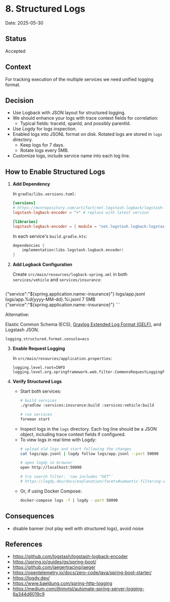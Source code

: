 # 8. Structured Logs

Date: 2025-05-30

## Status

Accepted

## Context

For tracking execution of the multiple services we need unified logging format. 

## Decision

- Use Logback with JSON layout for structured logging.
- We should enhance your logs with trace context fields for correlation:
    - Typical fields: traceId, spanId, and possibly parentId.
- Use Logdy for logs inspection.
- Enabled logs into JSONL format on disk. Rotated logs are stored in `logs` directory. 
  - Keep logs for 7 days.
  - Rotate logs every 5MB.
- Customize logs, include service name into each log line.

## How to Enable Structured Logs

1. **Add Dependency**
   
   In `gradle/libs.versions.toml`:
   ```toml
   [versions]
   # https://mvnrepository.com/artifact/net.logstash.logback/logstash-logback-encoder
   logstash-logback-encoder = "+" # replace with latest version
   
   [libraries]
   logstash-logback-encoder = { module = "net.logstash.logback:logstash-logback-encoder", version.ref = "logstash-logback-encoder" }
   ```
   
   In each service's `build.gradle.kts`:
   ```kotlin
   dependencies {
       implementation(libs.logstash.logback.encoder)
   }
   ```

2. **Add Logback Configuration**
   
   Create `src/main/resources/logback-spring.xml` in both `services/vehicle` and `services/insurance`:

   ```xml
  <configuration>
    <appender name="JSON_CONSOLE" class="ch.qos.logback.core.ConsoleAppender">
      <encoder class="net.logstash.logback.encoder.LogstashEncoder">
        <customFields>{"service":"${spring.application.name:-insurance}"}</customFields>
      </encoder>
    </appender>
    <appender name="JSON_FILE" class="ch.qos.logback.core.rolling.RollingFileAppender">
      <file>logs/app.jsonl</file>
      <rollingPolicy class="ch.qos.logback.core.rolling.SizeAndTimeBasedRollingPolicy">
        <fileNamePattern>logs/app.%d{yyyy-MM-dd}.%i.jsonl</fileNamePattern>
        <maxHistory>7</maxHistory>
        <maxFileSize>5MB</maxFileSize>
      </rollingPolicy>
      <encoder class="net.logstash.logback.encoder.LogstashEncoder">
        <customFields>{"service":"${spring.application.name:-insurance}"}</customFields>
      </encoder>
    </appender>
    <root level="INFO">
      <appender-ref ref="JSON_CONSOLE" />
      <appender-ref ref="JSON_FILE" />
    </root>
    <logger name="org.springframework.web" level="DEBUG"/>
  </configuration>
   ```

  Alternative:

  Elastic Common Schema (ECS), [Graylog Extended Log Format (GELF)](https://www.baeldung.com/graylog-with-spring-boot), and Logstash JSON.

   ```properties
   logging.structured.format.console=ecs
   ```

3. **Enable Request Logging**
   
   In `src/main/resources/application.properties`:

   ```properties
   logging.level.root=INFO
   logging.level.org.springframework.web.filter.CommonsRequestLoggingFilter=DEBUG
   ```

4. **Verify Structured Logs**
   
   - Start both services:
     ```sh
     # build services
     ./gradlew :services:insurance:build :services:vehicle:build

     # run services
     foreman start
     ```
   - Inspect logs in the `logs` directory. Each log line should be a JSON object, including trace context fields if configured.
   - To view logs in real time with Logdy:
     ```sh
     # upload old logs and start following the changes
     cat logs/app.jsonl | logdy follow logs/app.jsonl --port 50090

     # open logdy in browser
     open http://localhost:50090

     # try search filter: `raw includes "GET"`
     # https://logdy.dev/docs/explanation/facets#semantic-filtering-via-searchbar
     ```
   - Or, if using Docker Compose:
     ```sh
     docker-compose logs -f | logdy --port 50090
     ```

## Consequences

- disable banner (not play well with structured logs), avoid noise

## References
- https://github.com/logstash/logstash-logback-encoder
- https://spring.io/guides/gs/spring-boot/
- https://github.com/jaegertracing/jaeger
- https://opentelemetry.io/docs/zero-code/java/spring-boot-starter/
- https://logdy.dev/
- https://www.baeldung.com/spring-http-logging
- https://medium.com/@imvtsl/automate-spring-server-logging-6a344d6019c9